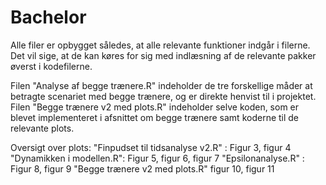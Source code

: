 # Bachelor
Alle filer er opbygget således, at alle relevante funktioner indgår i filerne. Det vil sige, at de kan køres for sig med indlæsning af de relevante pakker øverst i kodefilerne. 

Filen "Analyse af begge trænere.R" indeholder de tre forskellige måder at betragte scenariet med begge trænere, og er direkte henvist til i projektet. 
Filen "Begge trænere v2 med plots.R" indeholder selve koden, som er blevet implementeret i afsnittet om begge trænere samt koderne til de relevante plots. 

Oversigt over plots: 
"Finpudset til tidsanalyse v2.R" : Figur 3, figur 4
"Dynamikken i modellen.R": Figur 5, figur 6, figur 7
"Epsilonanalyse.R" : Figur 8, figur 9
"Begge trænere v2 med plots.R" figur 10, figur 11

